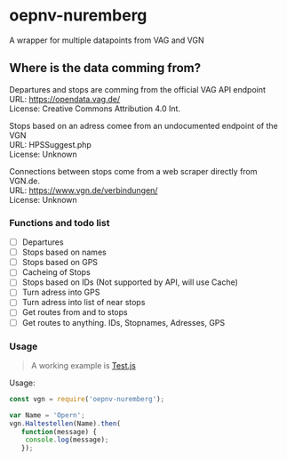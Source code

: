 # oepnv-nuremberg  
 A wrapper for multiple datapoints from VAG and VGN  
  
## Where is the data comming from?  
 Departures and stops are comming from the official VAG API endpoint  
 URL: https://opendata.vag.de/  
 License: Creative Commons Attribution 4.0 Int.  
  
 Stops based on an adress  comee from an undocumented endpoint of the VGN  
 URL: HPSSuggest.php  
 License: Unknown  
  
 Connections between stops come from a web scraper directly from VGN.de.  
 URL: https://www.vgn.de/verbindungen/  
 License: Unknown  

### Functions and todo list

- [ ] Departures
- [ ] Stops based on names
- [ ] Stops based on GPS
- [ ] Cacheing of Stops
- [ ] Stops based on IDs (Not supported by API, will use Cache)
- [ ] Turn adress into GPS
- [ ] Turn adress into list of near stops
- [ ] Get routes from and to stops
- [ ] Get routes to anything. IDs, Stopnames, Adresses, GPS
  
### Usage
 > A working example is [Test.js](URL)

 Usage:
 ```js
 const vgn = require('oepnv-nuremberg');

 var Name = 'Opern';
 vgn.Haltestellen(Name).then(
    function(message) {
     console.log(message);
    });
 ```